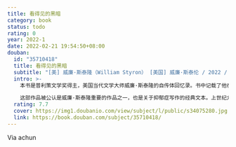 ```yaml
---
title: 看得见的黑暗
category: book
status: todo
rating: 0
year: 2022-1
date: 2022-02-21 19:54:50+08:00
douban:
  id: "35710418"
  title: 看得见的黑暗
  subtitle: "[美] 威廉·斯泰隆（William Styron） [美国] 威廉·斯泰伦 / 2022 / 湖南文艺出版社"
  intro: >-
    本书是普利策文学奖得主，美国当代文学大师威廉·斯泰隆的自传体回忆录。书中记载了他在被诊断患有抑郁症后的真实心路历程。他详细记录了自己从病情恶化，寻求治疗方案无果，企图自杀到最后恢复健康，重拾理性的全过程。这本小册子的出版打破了当时舆论对抑郁症的沉默，也改变了公众对于抑郁症的偏见。斯泰隆用自己的亲身经历鼓励抑郁症患者，这个病是可以治愈的。当风暴过去，每个人都可以重拾平静。

    这部作品被公认是威廉·斯泰隆重要的作品之一，也是关于抑郁症写作的经典文本。上世纪九十年代，这本书一度成为美国医学院推荐学生阅读的书目。一如《卫报》所言：“文学不能替代心理学的实证研究或者专业治疗，但却可以留存住个人的经验，使之成为照亮他人前行的光亮。这些黑暗中的火把，让我们在抑郁的幽林中不再孤独。”
  rating: 7.7
  cover: https://img1.doubanio.com/view/subject/l/public/s34075280.jpg
  link: https://book.douban.com/subject/35710418/
---
```


Via achun
